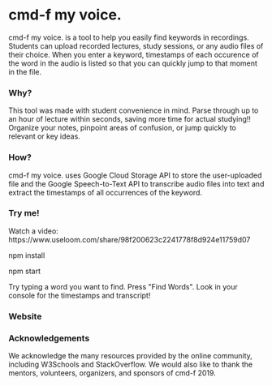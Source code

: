 <h1>
<b>cmd-f my voice.</b>
  </h1>
  <p>
    cmd-f my voice. is a tool to help you easily find keywords in recordings.
    Students can upload recorded lectures, study sessions, or any audio files of their choice. 
    When you enter a keyword, timestamps of each occurence of the word in the audio is
    listed so that you can quickly jump to that moment in the file.  </p>
    <h3>Why?</h3>
      <p> This tool was made with student convenience in mind. Parse through up to an hour of lecture within seconds, saving more time for actual studying!! 
        Organize your notes, pinpoint areas of confusion, or jump quickly to relevant or key ideas. </p>
        
  <h3>How?</h3>
  <p>
    cmd-f my voice. uses Google Cloud Storage API to store the user-uploaded file and the 
    Google Speech-to-Text API to transcribe audio files into text and extract the timestamps of 
    all occurrences of the keyword.  </p>
    
  <h3>Try me!</h3>
  <p>
  Watch a video: https://www.useloom.com/share/98f200623c2241778f8d924e11759d07

  npm install 

  npm start 

  Try typing a word you want to find. Press "Find Words".
  Look in your console for the timestamps and transcript!
  </p>

  <h3>Website</h3>
  <p>
  
  </p>
  <h3>Acknowledgements</h3>
  <p>
    We acknowledge the many resources provided by the online community, including W3Schools and StackOverflow. We would also like to thank the mentors, volunteers, organizers, and sponsors of cmd-f 2019.
 
  </p>
